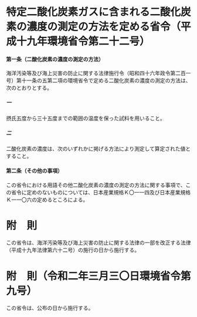 # 特定二酸化炭素ガスに含まれる二酸化炭素の濃度の測定の方法を定める省令（平成十九年環境省令第二十二号）
#### 第一条（二酸化炭素の濃度の測定の方法）
海洋汚染等及び海上災害の防止に関する法律施行令（昭和四十六年政令第二百一号）第十一条の五第二項の環境省令で定める二酸化炭素の濃度の測定の方法は、次のとおりとする。
##### 一
摂氏五度から三十五度までの範囲の温度を保った試料を用いること。
##### 二
二酸化炭素の濃度は、次のいずれかに掲げる方法により測定して算定された値とすること。
#### 第二条（その他の事項）
この省令における用語その他二酸化炭素の濃度の測定の方法に関する事項で、この省令に定めのないものについては、日本産業規格Ｋ〇一一四及び日本産業規格Ｋ一一〇六の定めるところによる。
# 附　則
この省令は、海洋汚染等及び海上災害の防止に関する法律の一部を改正する法律（平成十九年法律第六十二号）の施行の日から施行する。
# 附　則（令和二年三月三〇日環境省令第九号）
この省令は、公布の日から施行する。
